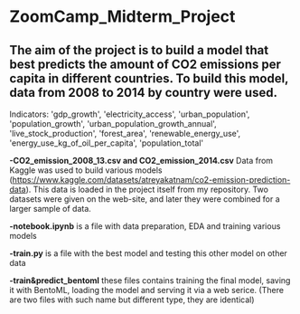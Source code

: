 # ZoomCamp_Midterm_Project
## The aim of the project is to build a model that best predicts the amount of CO2 emissions per capita in different countries. To build this model, data from 2008 to 2014 by country were used. 

Indicators: 
'gdp_growth', 
'electricity_access',
'urban_population',
'population_growth',
'urban_population_growth_annual',
'live_stock_production',
'forest_area',
'renewable_energy_use',
'energy_use_kg_of_oil_per_capita',
'population_total'

**-CO2_emission_2008_13.csv and CO2_emission_2014.csv** Data from Kaggle was used to build various models (https://www.kaggle.com/datasets/atreyakatnam/co2-emission-prediction-data). This data is loaded in the project itself from my repository. Two datasets were given on the web-site, and later they were combined for a larger sample of data. 

**-notebook.ipynb** is a file with data preparation, EDA and training various models

**-train.py** is a file with the best model and testing this other model on other data

**-train&predict_bentoml** these files contains training the final model, saving it with BentoML, loading the model and serving it via a web serice. (There are two files with such name but different type, they are identical)  
